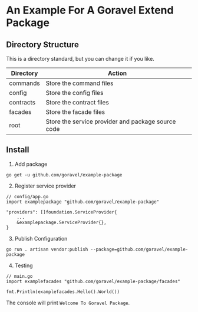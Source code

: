# An Example For A Goravel Extend Package

## Directory Structure

This is a directory standard, but you can change it if you like.

| Directory        | Action           |
| -----------      | --------------   |
| commands         | Store the command files   |
| config            | Store the config files   |
| contracts        | Store the contract files   |
| facades          | Store the facade files   |
| root             | Store the service provider and package source code   |

## Install

1. Add package

```
go get -u github.com/goravel/example-package
```

2. Register service provider

```
// config/app.go
import examplepackage "github.com/goravel/example-package"

"providers": []foundation.ServiceProvider{
    ...
    &examplepackage.ServiceProvider{},
}
```

3. Publish Configuration

```
go run . artisan vendor:publish --package=github.com/goravel/example-package
```

4. Testing

```
// main.go
import examplefacades "github.com/goravel/example-package/facades"

fmt.Println(examplefacades.Hello().World())
```

The console will print `Welcome To Goravel Package`.
